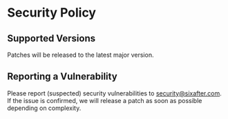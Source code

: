 # Security Policy

## Supported Versions

Patches will be released to the latest major version.

## Reporting a Vulnerability

Please report (suspected) security vulnerabilities to security@sixafter.com. If the issue is confirmed, we will release a patch as soon as possible depending on complexity.
